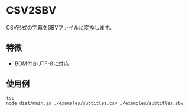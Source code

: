 # CSV2SBV

CSV形式の字幕をSBVファイルに変換します。

## 特徴

- BOM付きUTF-8に対応

## 使用例

```
tsc
node dist/main.js ./examples/subtitles.csv ./examples/subtitles.sbv
```